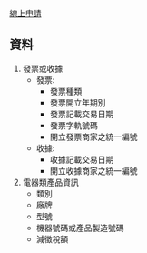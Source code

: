 [線上申請](https://www.etax.nat.gov.tw/etwmain/etw210w/cases/services/OLFCDT01/0)
## 資料
1. 發票或收據
    - 發票: 
      - 發票種類
      - 發票開立年期別
      - 發票記載交易日期
      - 發票字軌號碼
      - 開立發票商家之統一編號
    - 收據: 
      - 收據記載交易日期
      - 開立收據商家之統一編號
2. 電器類產品資訊
      - 類別
      - 廠牌
      - 型號
      - 機器號碼或產品製造號碼
      - 減徵稅額